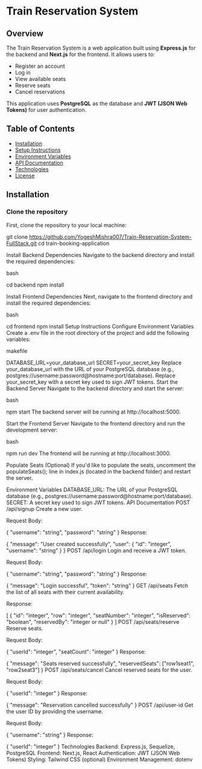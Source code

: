 # Train Reservation System

## Overview

The Train Reservation System is a web application built using **Express.js** for the backend and **Next.js** for the frontend. It allows users to:

- Register an account
- Log in
- View available seats
- Reserve seats
- Cancel reservations

This application uses **PostgreSQL** as the database and **JWT (JSON Web Tokens)** for user authentication.

## Table of Contents

- [Installation](#installation)
- [Setup Instructions](#setup-instructions)
- [Environment Variables](#environment-variables)
- [API Documentation](#api-documentation)
- [Technologies](#technologies)
- [License](#license)

## Installation

### Clone the repository

First, clone the repository to your local machine:

git clone https://github.com/YogeshMishra007/Train-Reservation-System-FullStack.git
cd train-booking-application

Install Backend Dependencies
Navigate to the backend directory and install the required dependencies:

bash

cd backend
npm install

Install Frontend Dependencies
Next, navigate to the frontend directory and install the required dependencies:

bash

cd frontend
npm install
Setup Instructions
Configure Environment Variables
Create a .env file in the root directory of the project and add the following variables:

makefile

DATABASE_URL=your_database_url
SECRET=your_secret_key
Replace your_database_url with the URL of your PostgreSQL database (e.g., postgres://username:password@hostname:port/database).
Replace your_secret_key with a secret key used to sign JWT tokens.
Start the Backend Server
Navigate to the backend directory and start the server:

bash

npm start
The backend server will be running at http://localhost:5000.

Start the Frontend Server
Navigate to the frontend directory and run the development server:

bash

npm run dev
The frontend will be running at http://localhost:3000.

Populate Seats (Optional)
If you'd like to populate the seats, uncomment the populateSeats(); line in index.js (located in the backend folder) and restart the server.

Environment Variables
DATABASE_URL: The URL of your PostgreSQL database (e.g., postgres://username:password@hostname:port/database).
SECRET: A secret key used to sign JWT tokens.
API Documentation
POST /api/signup
Create a new user.

Request Body:



{
  "username": "string",
  "password": "string"
}
Response:



{
  "message": "User created successfully",
  "user": {
    "id": "integer",
    "username": "string"
  }
}
POST /api/login
Login and receive a JWT token.

Request Body:



{
  "username": "string",
  "password": "string"
}
Response:



{
  "message": "Login successful",
  "token": "string"
}
GET /api/seats
Fetch the list of all seats with their current availability.

Response:



[
  {
    "id": "integer",
    "row": "integer",
    "seatNumber": "integer",
    "isReserved": "boolean",
    "reservedBy": "integer or null"
  }
]
POST /api/seats/reserve
Reserve seats.

Request Body:



{
  "userId": "integer",
  "seatCount": "integer"
}
Response:



{
  "message": "Seats reserved successfully",
  "reservedSeats": ["row1seat1", "row2seat3"]
}
POST /api/seats/cancel
Cancel reserved seats for the user.

Request Body:



{
  "userId": "integer"
}
Response:



{
  "message": "Reservation cancelled successfully"
}
POST /api/user-id
Get the user ID by providing the username.

Request Body:



{
  "username": "string"
}
Response:



{
  "userId": "integer"
}
Technologies
Backend: Express.js, Sequelize, PostgreSQL
Frontend: Next.js, React
Authentication: JWT (JSON Web Tokens)
Styling: Tailwind CSS (optional)
Environment Management: dotenv
